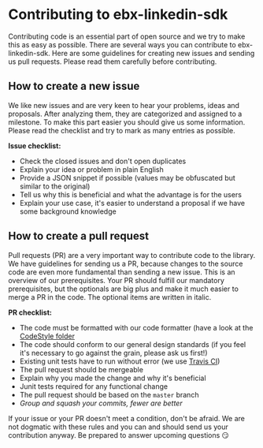 # Contributing to ebx-linkedin-sdk

Contributing code is an essential part of open source and we try to make this as easy as possible. There are several ways you can contribute to ebx-linkedin-sdk.  Here are some guidelines for creating new issues and sending us pull requests. Please read them carefully before contributing.

## How to create a new issue

We like new issues and are very keen to hear your problems, ideas and proposals. After analyzing them, they are categorized and assigned to a milestone. To make this part easier you should give us some information. Please read the checklist and try to mark as many entries as possible.

**Issue checklist:**
* Check the closed issues and don't open duplicates
* Explain your idea or problem in plain English
* Provide a JSON snippet if possible (values may be obfuscated but similar to the original)
* Tell us why this is beneficial and what the advantage is for the users
* Explain your use case, it's easier to understand a proposal if we have some background knowledge

## How to create a pull request

Pull requests (PR) are a very important way to contribute code to the library. We have guidelines for sending us a PR, because changes to the source code are even more fundamental than sending a new issue. This is an overview of our prerequisites. Your PR should fulfill our mandatory prerequisites, but the optionals are big plus and make it much easier to merge a PR in the code. The optional items are written in italic.

**PR checklist:**
* The code must be formatted with our code formatter (have a look at the [CodeStyle folder](https://github.com/ebx/ebx-linkedin-sdk/tree/master/CodeStyle)
* The code should conform to our general design standards (if you feel it's necessary to go against the grain, please ask us first!)
* Existing unit tests have to run without error (we use [Travis CI](https://travis-ci.org/ebx/ebx-linkedin-sdk))
* The pull request should be mergeable
* Explain why you made the change and why it's beneficial
* Junit tests required for any functional change
* The pull request should be based on the `master` branch
* *Group and squash your commits, fewer are better*

If your issue or your PR doesn't meet a condition, don't be afraid. We are not dogmatic with these rules and you can and should send us your contribution anyway. Be prepared to answer upcoming questions :smirk:
